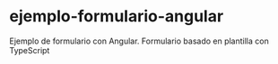 # ejemplo-formulario-angular
 Ejemplo de formulario con Angular. Formulario basado en plantilla con TypeScript
